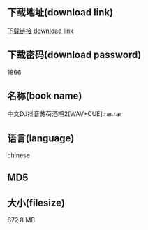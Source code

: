 ## 下载地址(download link)
[下载链接 download link](https://tutu365.netlify.app/?s=%E4%B8%AD%E6%96%87DJ%E6%8A%96%E9%9F%B3%E8%8B%8F%E8%8D%B7%E9%85%92%E5%90%A72%5BWAV%2BCUE%5D.rar)

## 下载密码(download password)
1866

## 名称(book name)
中文DJ抖音苏荷酒吧2[WAV+CUE].rar.rar

## 语言(language)
chinese

## MD5


## 大小(filesize)
672.8 MB
